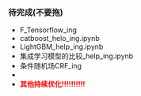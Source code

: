 ### 待完成(不要拖)

* F_Tensorflow_ing
* catboost_helo_ing.ipynb
* LightGBM_help_ing.ipynb
* 集成学习模型的比较_help_ing.ipynb
* 条件随机场CRF_ing
* 
* <font color='red'>**其他持续优化!!!!!!!!!!**</font>